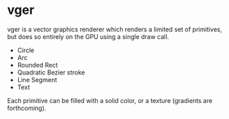 # vger

vger is a vector graphics renderer which renders a limited set of primitives, but does so entirely on the GPU using a single draw call.

* Circle
* Arc
* Rounded Rect
* Quadratic Bezier stroke
* Line Segment
* Text

Each primitive can be filled with a solid color, or a texture (gradients are forthcoming).


